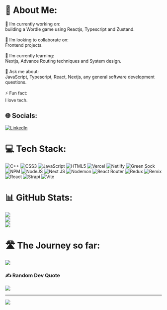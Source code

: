 # 💫 About Me:
🔭 I’m currently working on:<br>building a Wordle game using Reactjs, Typescript and Zustand. <br><br>👯 I’m looking to collaborate on:<br>Frontend projects.<br><br>🌱 I’m currently learning:<br>Nextjs, Advance Routing techniques and System design.<br><br>💬 Ask me about:<br>JavaScript, Typescript, React, Nextjs, any general software development questions.<br><br>⚡ Fun fact:<br>I love tech.


## 🌐 Socials:
[![LinkedIn](https://img.shields.io/badge/LinkedIn-%230077B5.svg?logo=linkedin&logoColor=white)](https://linkedin.com/in/suhel-khan-925aa222a) 

# 💻 Tech Stack:
![C++](https://img.shields.io/badge/c++-%2300599C.svg?style=flat-square&logo=c%2B%2B&logoColor=white) ![CSS3](https://img.shields.io/badge/css3-%231572B6.svg?style=flat-square&logo=css3&logoColor=white) ![JavaScript](https://img.shields.io/badge/javascript-%23323330.svg?style=flat-square&logo=javascript&logoColor=%23F7DF1E) ![HTML5](https://img.shields.io/badge/html5-%23E34F26.svg?style=flat-square&logo=html5&logoColor=white) ![Vercel](https://img.shields.io/badge/vercel-%23000000.svg?style=flat-square&logo=vercel&logoColor=white) ![Netlify](https://img.shields.io/badge/netlify-%23000000.svg?style=flat-square&logo=netlify&logoColor=#00C7B7) ![Green Sock](https://img.shields.io/badge/green%20sock-88CE02?style=flat-square&logo=greensock&logoColor=white) ![NPM](https://img.shields.io/badge/NPM-%23CB3837.svg?style=flat-square&logo=npm&logoColor=white) ![NodeJS](https://img.shields.io/badge/node.js-6DA55F?style=flat-square&logo=node.js&logoColor=white) ![Next JS](https://img.shields.io/badge/Next-black?style=flat-square&logo=next.js&logoColor=white) ![Nodemon](https://img.shields.io/badge/NODEMON-%23323330.svg?style=flat-square&logo=nodemon&logoColor=%BBDEAD) ![React Router](https://img.shields.io/badge/React_Router-CA4245?style=flat-square&logo=react-router&logoColor=white) ![Redux](https://img.shields.io/badge/redux-%23593d88.svg?style=flat-square&logo=redux&logoColor=white) ![Remix](https://img.shields.io/badge/remix-%23000.svg?style=flat-square&logo=remix&logoColor=white) ![React](https://img.shields.io/badge/react-%2320232a.svg?style=flat-square&logo=react&logoColor=%2361DAFB) ![Strapi](https://img.shields.io/badge/strapi-%232E7EEA.svg?style=flat-square&logo=strapi&logoColor=white) ![Vite](https://img.shields.io/badge/vite-%23646CFF.svg?style=flat-square&logo=vite&logoColor=white)
# 📊 GitHub Stats:
![](https://github-readme-stats.vercel.app/api?username=Suhelkhan12&theme=dark&hide_border=false&include_all_commits=false&count_private=false)<br/>
![](https://github-readme-streak-stats.herokuapp.com/?user=Suhelkhan12&theme=dark&hide_border=false)<br/>
![](https://github-readme-stats.vercel.app/api/top-langs/?username=Suhelkhan12&theme=dark&hide_border=false&include_all_commits=false&count_private=false&layout=compact)

# 🛣️ The Journey so far:
![](https://api.roadmap.sh/v1-badge/wide/658c2e6bc731b7cdc7b2375d?variant=dark)


### ✍️ Random Dev Quote
![](https://quotes-github-readme.vercel.app/api?type=horizontal&theme=dark)

---
[![](https://visitcount.itsvg.in/api?id=Suhelkhan12&icon=1&color=1)](https://visitcount.itsvg.in)

<!-- Proudly created with GPRM ( https://gprm.itsvg.in ) -->
